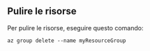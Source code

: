 ## <a name="clean-up-resources"></a>Pulire le risorse

Per pulire le risorse, eseguire questo comando:

```azurecli
az group delete --name myResourceGroup
```
